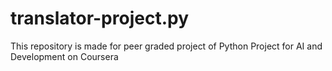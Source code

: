 # translator-project.py
This repository is made for peer graded project of Python Project for AI and Development on Coursera 

